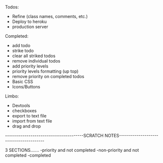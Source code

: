 Todos:
- Refine (class names, comments, etc.)
- Deploy to heroku
- production server

Completed:
- add todo
- strike todo
- clear all striked todos
- remove individual todos
- add priority levels
- priority levels formatting (up top)
- remove priority on completed todos
- Basic CSS
- Icons/Buttons

Limbo:
- Devtools
- checkboxes
- export to text file
- import from text file
- drag and drop

----------------------------------------SCRATCH NOTES----------------------------------------

3 SECTIONS.......
-priority and not completed
-non-priority and not completed
-completed
